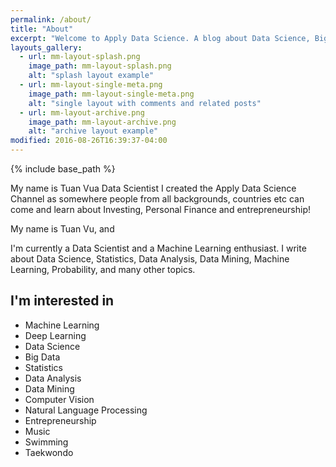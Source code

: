```yaml
---
permalink: /about/
title: "About"
excerpt: "Welcome to Apply Data Science. A blog about Data Science, Big Data and Machine Learning topic."
layouts_gallery:
  - url: mm-layout-splash.png
    image_path: mm-layout-splash.png
    alt: "splash layout example"
  - url: mm-layout-single-meta.png
    image_path: mm-layout-single-meta.png
    alt: "single layout with comments and related posts"
  - url: mm-layout-archive.png
    image_path: mm-layout-archive.png
    alt: "archive layout example"
modified: 2016-08-26T16:39:37-04:00
---
```


{% include base_path %}

My name is Tuan Vua Data Scientist  I created the Apply Data Science Channel as somewhere people from all backgrounds, countries etc can come and learn about Investing, Personal Finance and entrepreneurship!

My name is Tuan Vu, and 

I'm currently a Data Scientist and a Machine Learning enthusiast. I write about Data Science, Statistics, Data Analysis, Data Mining, Machine Learning, Probability, and many other topics.

## I'm interested in

* Machine Learning
* Deep Learning
* Data Science
* Big Data
* Statistics
* Data Analysis
* Data Mining
* Computer Vision
* Natural Language Processing
* Entrepreneurship
* Music
* Swimming
* Taekwondo